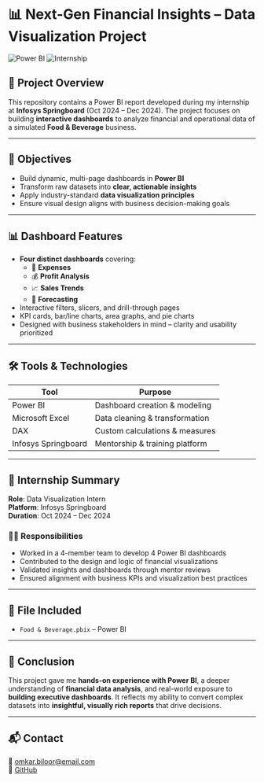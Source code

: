 # 📊 Next-Gen Financial Insights – Data Visualization Project

![Power BI](https://img.shields.io/badge/Tool-Power%20BI-yellow?style=for-the-badge&logo=powerbi)
![Internship](https://img.shields.io/badge/Internship-Infosys%20Springboard-blue?style=for-the-badge)

## 📁 Project Overview

This repository contains a Power BI report developed during my internship at **Infosys Springboard** (Oct 2024 – Dec 2024). The project focuses on building **interactive dashboards** to analyze financial and operational data of a simulated **Food & Beverage** business.

---

## 🎯 Objectives

- Build dynamic, multi-page dashboards in **Power BI**
- Transform raw datasets into **clear, actionable insights**
- Apply industry-standard **data visualization principles**
- Ensure visual design aligns with business decision-making goals

---

## 📊 Dashboard Features

- **Four distinct dashboards** covering:
  - 💸 **Expenses**
  - 💰 **Profit Analysis**
  - 📈 **Sales Trends**
  - 🔮 **Forecasting**
- Interactive filters, slicers, and drill-through pages
- KPI cards, bar/line charts, area graphs, and pie charts
- Designed with business stakeholders in mind – clarity and usability prioritized

---

## 🛠️ Tools & Technologies

| Tool            | Purpose                      |
|-----------------|------------------------------|
| Power BI        | Dashboard creation & modeling|
| Microsoft Excel | Data cleaning & transformation |
| DAX             | Custom calculations & measures |
| Infosys Springboard | Mentorship & training platform |

---

## 🧠 Internship Summary

**Role**: Data Visualization Intern  
**Platform**: Infosys Springboard  
**Duration**: Oct 2024 – Dec 2024  

### 👨‍💻 Responsibilities

- Worked in a 4-member team to develop 4 Power BI dashboards
- Contributed to the design and logic of financial visualizations
- Validated insights and dashboards through mentor reviews
- Ensured alignment with business KPIs and visualization best practices

---

## 📂 File Included

- `Food & Beverage.pbix` – Power BI 
---

## 🏁 Conclusion

This project gave me **hands-on experience with Power BI**, a deeper understanding of **financial data analysis**, and real-world exposure to **building executive dashboards**. It reflects my ability to convert complex datasets into **insightful, visually rich reports** that drive decisions.

---

## 📬 Contact

📧 omkar.biloor@email.com  
🐙 [GitHub](https://github.com/omkarbillor)


